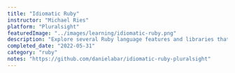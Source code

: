 ```yaml
---
title: "Idiomatic Ruby"
instructor: "Michael Ries"
platform: "Pluralsight"
featuredImage: "../images/learning/idiomatic-ruby.png"
description: "Explore several Ruby language features and libraries that were designed to make programming more fun. Write more elegant by using the tools that Ruby provides."
completed_date: "2022-05-31"
category: "ruby"
notes: "https://github.com/danielabar/idiomatic-ruby-pluralsight"
---
```

